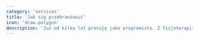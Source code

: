 ```yaml
---
category: 'services'
title: 'Jak się przebranżowić'
icon: 'draw-polygon'
description: 'Już od kilku lat pracuję jako programista. Z fizjoterapii do IT, nie było łatwo ale zdecydowanie było warto.'
---
```

